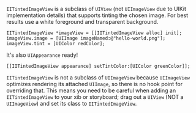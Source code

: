 `IITintedImageView` is a subclass of `UIView` (not `UIImageView` due to UIKit implementation details) that supports tinting the chosen image. For best results use a white foreground and transparent background.

    IITintedImageView *imageView = [[IITintedImageView alloc] init];
    imageView.image = [UIImage imageNamed:@"hello-world.png"];
    imageView.tint = [UIColor redColor];

It's also `UIAppearance` ready!

    [[IITintedImageView appearance] setTintColor:[UIColor greenColor]];

`IITintedImageView` is not a subclass of `UIImageView` because `UIImageView` optimizes rendering its attached `UIImage`, so there is no hook point for overriding that. This means you need to be careful when adding an `IITintedImageView` to your xib or storyboard; drag out a `UIView` (NOT a `UIImageView`) and set its class to `IITintedImageView`.
